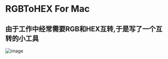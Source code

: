 # RGBToHEX For Mac

## 由于工作中经常需要RGB和HEX互转,于是写了一个互转的小工具

![image](https://github.com/huanglei1926/RGBToHEX/tree/master/RGBToHEX/4CCCE47065913AA1D41A633377E4C445.jpg)
